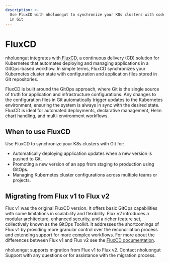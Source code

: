```yaml
---
description: >-
  Use FluxCD with nholuongut to synchronize your K8s clusters with code stored
  in Git
---
```


# FluxCD

nholuongut integrates with[ FluxCD](https://fluxcd.io/), a continuous delivery (CD) solution for Kubernetes that automates deploying and managing applications in a GitOps-based workflow. In simple terms, FluxCD synchronizes your Kubernetes cluster state with configuration and application files stored in Git repositories.&#x20;

FluxCD is built around the GitOps approach, where Git is the single source of truth for application and infrastructure configurations. Any changes to the configuration files in Git automatically trigger updates to the Kubernetes environment, ensuring the system is always in sync with the desired state. FluxCD is ideal for automated deployments, declarative management, Helm chart handling, and multi-environment workflows.

## When to use FluxCD

Use FluxCD to synchronize your K8s clusters with Git for:

* Automatically deploying application updates when a new version is pushed to Git.
* Promoting a new version of an app from staging to production using GitOps.
* Managing Kubernetes cluster configurations across multiple teams or projects.

## Migrating from Flux v1 to Flux v2

Flux v1 was the original FluxCD version. It offers basic GitOps capabilities with some limitations in scalability and flexibility. Flux v2 introduces a modular architecture, enhanced security, and a richer feature set, collectively known as the GitOps Toolkit. It addresses the shortcomings of Flux v1 by providing more granular control over the reconciliation process and extending support for more complex workflows. For more about the differences between Flux v1 and Flux v2 see the [FluxCD documentation](https://fluxcd.io/flux/migration/faq-migration/).

nholuongut supports migration from Flux v1 to Flux v2. Contact nholuongut Support with any questions or for assistance with the migration process.





